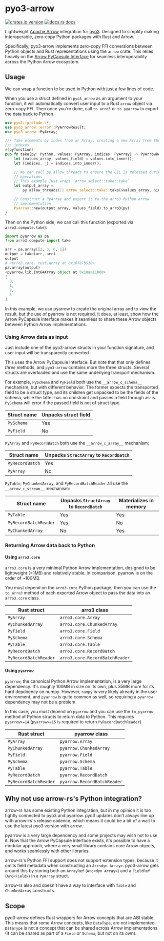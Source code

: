 # pyo3-arrow

[![crates.io version][crates.io_badge]][crates.io_link]
[![docs.rs docs][docs.rs_badge]][docs.rs_link]

[crates.io_badge]: https://img.shields.io/crates/v/pyo3-arrow.svg
[crates.io_link]: https://crates.io/crates/pyo3-arrow
[docs.rs_badge]: https://docs.rs/pyo3-arrow/badge.svg
[docs.rs_link]: https://docs.rs/pyo3-arrow

Lightweight [Apache Arrow](https://arrow.apache.org/docs/index.html) integration for [pyo3](https://pyo3.rs/). Designed to simplify making interoperable, zero-copy Python packages with Rust and Arrow.

Specifically, pyo3-arrow implements zero-copy FFI conversions between Python objects and Rust representations using the `arrow` crate. This relies heavily on the [Arrow PyCapsule Interface](https://arrow.apache.org/docs/format/CDataInterface/PyCapsuleInterface.html) for seamless interoperability across the Python Arrow ecosystem.

## Usage

We can wrap a function to be used in Python with just a few lines of code.

When you use a struct defined in `pyo3_arrow` as an argument to your function, it will automatically convert user input to a Rust `arrow` object via zero-copy FFI. Then once you're done, call `to_arro3` or `to_pyarrow` to export the data back to Python.

```rs
use pyo3::prelude::*;
use pyo3_arrow::error::PyArrowResult;
use pyo3_arrow::PyArray;

/// Take elements by index from an Array, creating a new Array from those
/// indexes.
#[pyfunction]
pub fn take(py: Python, values: PyArray, indices: PyArray) -> PyArrowResult<PyObject> {
    let (values_array, values_field) = values.into_inner();
    let (indices, _) = indices.into_inner();

    // We can call py.allow_threads to ensure the GIL is released during our
    // operations
    // This example just wraps `arrow_select::take::take`
    let output_array =
        py.allow_threads(|| arrow_select::take::take(&values_array, &indices, None))?;

    // Construct a PyArray and export it to the arro3 Python Arrow
    // implementation
    PyArray::new(output_array, values_field).to_arro3(py)
}
```

Then on the Python side, we can call this function (exported via `arro3.compute.take`):

```py
import pyarrow as pa
from arro3.compute import take

arr = pa.array([2, 3, 0, 1])
output = take(arr, arr)
output
# <arro3.core._rust.Array at 0x10787b510>
pa.array(output)
<pyarrow.lib.Int64Array object at 0x10aa11000>
[
  0,
  1,
  2,
  3
]
```

In this example, we use pyarrow to create the original array and to view the result, but the use of pyarrow is not required. It does, at least, show how the Arrow PyCapsule Interface makes it seamless to share these Arrow objects between Python Arrow implementations.

### Using Arrow data as input

Just include one of the pyo3-arrow structs in your function signature, and user input will be transparently converted

This uses the Arrow PyCapsule Interface. But note that that only defines _three_ methods, and `pyo3-arrow` contains more the three structs. Several structs are overloaded and use the same underlying transport mechanism.

For example, `PySchema` and `PyField` both use the `__arrow_c_schema__` mechanism, but with different behavior. The former expects the transported field to be a struct type, and its children get unpacked to be the fields of the schema, while the latter has no constraint and passes a field through as-is. `PySchema` will error if the passed field is not of struct type.

| Struct name | Unpacks struct field |
| ----------- | -------------------- |
| `PySchema`  | Yes                  |
| `PyField`   | No                   |

`PyArray` and `PyRecordBatch` both use the `__arrow_c_array__` mechanism:

| Struct name     | Unpacks `StructArray` to `RecordBatch` |
| --------------- | -------------------------------------- |
| `PyRecordBatch` | Yes                                    |
| `PyArray`       | No                                     |

`PyTable`, `PyChunkedArray`, and `PyRecordBatchReader` all use the `__arrow_c_stream__` mechanism:

| Struct name           | Unpacks `StructArray` to `RecordBatch` | Materializes in memory |
| --------------------- | -------------------------------------- | ---------------------- |
| `PyTable`             | Yes                                    | Yes                    |
| `PyRecordBatchReader` | Yes                                    | No                     |
| `PyChunkedArray`      | No                                     | Yes                    |

### Returning Arrow data back to Python

#### Using `arro3.core`

`arro3.core` is a very minimal Python Arrow implementation, designed to be lightweight (<1MB) and relatively stable. In comparison, pyarrow is on the order of ~100MB.

You must depend on the `arro3-core` Python package; then you can use the `to_arro3` method of each exported Arrow object to pass the data into an `arro3.core` class.

| Rust struct           | arro3 class                    |
| --------------------- | ------------------------------ |
| `PyArray`             | `arro3.core.Array`             |
| `PyChunkedArray`      | `arro3.core.ChunkedArray`      |
| `PyField`             | `arro3.core.Field`             |
| `PySchema`            | `arro3.core.Schema`            |
| `PyTable`             | `arro3.core.Table`             |
| `PyRecordBatch`       | `arro3.core.RecordBatch`       |
| `PyRecordBatchReader` | `arro3.core.RecordBatchReader` |

#### Using `pyarrow`

`pyarrow`, the canonical Python Arrow implementation, is a very large dependency. It's roughly 100MB in size on its own, plus 35MB more for its hard depdnency on numpy. However, `numpy` is very likely already in the user environment, and `pyarrow` is quite common as well, so requiring a `pyarrow` dependency may not be a problem.

In this case, you must depend on `pyarrow` and you can use the `to_pyarrow` method of Python structs to return data to Python. This requires `pyarrow>=14` (`pyarrow>=15` is required to return `PyRecordBatchReader`).

| Rust struct           | pyarrow class               |
| --------------------- | --------------------------- |
| `PyArray`             | `pyarrow.Array`             |
| `PyChunkedArray`      | `pyarrow.ChunkedArray`      |
| `PyField`             | `pyarrow.Field`             |
| `PySchema`            | `pyarrow.Schema`            |
| `PyTable`             | `pyarrow.Table`             |
| `PyRecordBatch`       | `pyarrow.RecordBatch`       |
| `PyRecordBatchReader` | `pyarrow.RecordBatchReader` |

## Why not use arrow-rs's Python integration?

arrow-rs has some existing Python integration, but in my opinion it is too tightly connected to pyo3 and pyarrow. pyo3 updates don't always line up with arrow-rs's release cadence, which means it could be a bit of a wait to use the latest pyo3 version with arrow.

pyarrow is a very large dependency and some projects may wish not to use it. Now that the Arrow PyCapsule interface exists, it's possible to have a modular approach, where a very small library contains core Arrow objects, and works seamlessly with other libraries.

arrow-rs's Python FFI support does not support extension types, because it omits field metadata when constructing an `Arc<dyn Array>`. pyo3-arrow gets around this by storing both an `ArrayRef` (`Arc<dyn Array>`) and a `FieldRef` (`Arc<Field>`) in a `PyArray` struct.

arrow-rs also and doesn't have a way to interface with `Table` and `ChunkedArray` constructs.

## Scope

pyo3-arrow defines Rust wrappers for Arrow concepts that are ABI stable. This means that some Arrow concepts, like `DataType`, are not implemented. `DataType` is not a concept that can be shared across Arrow implementations. (It can be shared as part of a `Field` or `Schema`, but not on its own).
